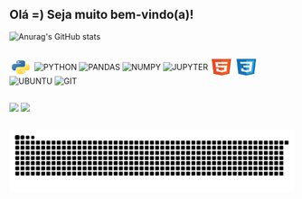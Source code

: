 ## Olá =)  Seja muito bem-vindo(a)!
  
![Anurag's GitHub stats](https://github-readme-stats.vercel.app/api?username=An4PDM&show_icons=true&theme=dracula)
<div style="display: inline_block"><br>
  <img align="center" alt="MYSQL" height="30" width="40" src="https://raw.githubusercontent.com/devicons/devicon/master/icons/python/python-original.svg">
  <img align="center" alt="PYTHON" height="30" width="40" src="https://cdn.jsdelivr.net/gh/devicons/devicon@latest/icons/mysql/mysql-original.svg" />
  <img align="center" alt="PANDAS" height="30" width="40" src="https://cdn.jsdelivr.net/gh/devicons/devicon@latest/icons/pandas/pandas-original-wordmark.svg"/>
  <img align="center" alt="NUMPY" height="30" width="40" src="https://cdn.jsdelivr.net/gh/devicons/devicon@latest/icons/numpy/numpy-line.svg" />
  <img align="center" alt="JUPYTER" height="30" width="40" src="https://cdn.jsdelivr.net/gh/devicons/devicon@latest/icons/jupyter/jupyter-original-wordmark.svg"/>
  <img align="center" alt="HTML" height="30" width="40" src="https://raw.githubusercontent.com/devicons/devicon/master/icons/html5/html5-original.svg">
  <img align="center" alt="CSS" height="30" width="40" src="https://raw.githubusercontent.com/devicons/devicon/master/icons/css3/css3-original.svg">
  <img align="center" alt="UBUNTU" height="30" width="40" src="https://cdn.jsdelivr.net/gh/devicons/devicon@latest/icons/ubuntu/ubuntu-original.svg">
  <img align="center" alt="GIT" height="30" width="40" src="https://cdn.jsdelivr.net/gh/devicons/devicon@latest/icons/git/git-original-wordmark.svg">
</div>
  
  ##
 
<div> 
  <a href = "mailto:annapsdm@gmail.com"><img src="https://img.shields.io/badge/-Gmail-%23333?style=for-the-badge&logo=gmail&logoColor=white" target="_blank"></a>
  <a href="https://www.linkedin.com/in/anapsdemelo/" target="_blank"><img src="https://img.shields.io/badge/-LinkedIn-%230077B5?style=for-the-badge&logo=linkedin&logoColor=white" target="_blank"></a> 
</div>

##
<div>
<picture align="center">
<source media="(prefers-color-scheme: dark)" srcset="https://raw.githubusercontent.com/An4PDM/An4PDM/output/github-contribution-grid-snake-dark.svg">
<source media="(prefers-color-scheme: light)" srcset="https://raw.githubusercontent.com/An4PDM/An4PDM/output/github-contribution-grid-snake-dark.svg">
<img align="center" alt="github contribution grid snake animation" src="https://raw.githubusercontent.com/An4PDM/An4PDM/output/github-contribution-grid-snake.svg">
</picture>
</div>






  
